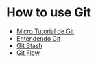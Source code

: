 # How to use Git 

- [Micro Tutorial de Git](https://www.akitaonrails.com/2008/04/02/micro-tutorial-de-git)
- [Entendendo Git](https://www.akitaonrails.com/2020/02/05/akitando-70-entendendo-git-nao-e-um-tutorial)
- [Git Stash](https://outline.com/hs7ehS)
- [Git Flow](https://danielkummer.github.io/git-flow-cheatsheet/index.pt_BR.html)